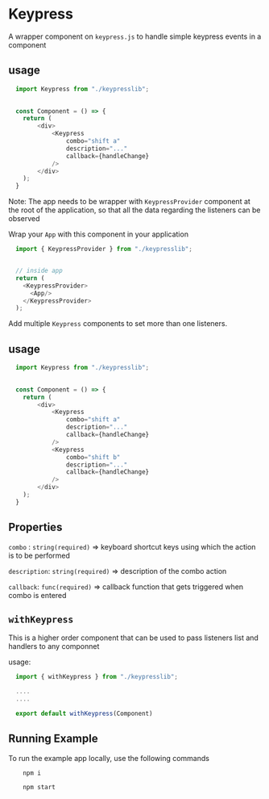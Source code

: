 # Keypress
A wrapper component on `keypress.js` to handle simple keypress events in a component

## usage
```js
  import Keypress from "./keypresslib";

  
  const Component = () => {
    return (
        <div>
            <Keypress
                combo="shift a"
                description="..."
                callback={handleChange}
            />
        </div>
    );
  }
```

Note: The app needs to be wrapper with `KeypressProvider` component at the root of the application, so that all the data regarding the listeners can be observed

Wrap your `App` with this component in your application
```js
  import { KeypressProvider } from "./keypresslib";


  // inside app
  return (
    <KeypressProvider>
      <App/>
    </KeypressProvider>
  );
```


Add multiple `Keypress` components to set more than one listeners.

## usage
```js
  import Keypress from "./keypresslib";

  
  const Component = () => {
    return (
        <div>
            <Keypress
                combo="shift a"
                description="..."
                callback={handleChange}
            />
            <Keypress
                combo="shift b"
                description="..."
                callback={handleChange}
            />
        </div>
    );
  }
```


## Properties
`combo` : `string(required)` => keyboard shortcut keys using which the action is to be performed

`description`: `string(required)` => description of the combo action

`callback`: `func(required)` => callback function that gets triggered when combo is entered



## `withKeypress`
This is a higher order component that can be used to pass listeners list and handlers to any componnet 

usage:
```js
  import { withKeypress } from "./keypresslib";

  ....
  ....

  export default withKeypress(Component)
```

## Running Example

To run the example app locally, use the following commands

```
    npm i

    npm start
```
